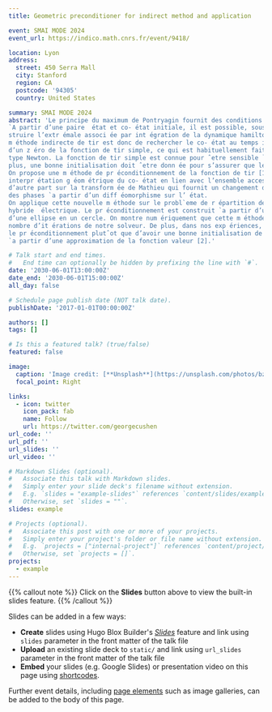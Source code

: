 ```yaml
---
title: Geometric preconditioner for indirect method and application

event: SMAI MODE 2024
event_url: https://indico.math.cnrs.fr/event/9418/

location: Lyon 
address:
  street: 450 Serra Mall
  city: Stanford
  region: CA
  postcode: '94305'
  country: United States

summary: SMAI MODE 2024 
abstract: 'Le principe du maximum de Pontryagin fournit des conditions nécessaires d’optimalité pour des problèmes de commande optimale en introduisant un co-vecteur associée à l’état, appelé co-état. En effet, la trajectoire d’état optimale doit être trouvée parmi les projections des trajectoires en état et co-état, appelées extrémales, données par le principe du maximum.
`A partir d’une paire  ́etat et co- ́etat initiale, il est possible, sous certaines hypoth`eses, de con-
struire l’extr ́emale associ ́ee par int ́egration de la dynamique hamiltonienne. L’objectif de la
m ́ethode indirecte de tir est donc de rechercher le co- ́etat au temps initial, et m`ene au calcul
d’un z ́ero de la fonction de tir simple, ce qui est habituellement fait en utilisant un solveur de
type Newton. La fonction de tir simple est connue pour ˆetre sensible `a la condition initiale. De
plus, une bonne initialisation doit ˆetre donn ́ee pour s’assurer que le solveur converge.
On propose une m ́ethode de pr ́econditionnement de la fonction de tir [1], bas ́ee d’une part sur une
interpr ́etation g ́eom ́etrique du co- ́etat en lien avec l’ensemble accessible du syst`eme augment ́e, et
d’autre part sur la transform ́ee de Mathieu qui fournit un changement de variables dans l’espace
des phases `a partir d’un diff ́eomorphisme sur l’ ́etat.
On applique cette nouvelle m ́ethode sur le probl`eme de r ́epartition de couple d’un v ́ehicule
hybride  ́electrique. Le pr ́econditionnement est construit `a partir d’une transformation lin ́eaire
d’une ellipse en un cercle. On montre num ́eriquement que cette m ́ethode permet de r ́eduire le
nombre d’it ́erations de notre solveur. De plus, dans nos exp ́eriences, il est pr ́ef ́erable d’utiliser
le pr ́econditionnement plutˆot que d’avoir une bonne initialisation de la fonction de tir obtenue
`a partir d’une approximation de la fonction valeur [2].'

# Talk start and end times.
#   End time can optionally be hidden by prefixing the line with `#`.
date: '2030-06-01T13:00:00Z'
date_end: '2030-06-01T15:00:00Z'
all_day: false

# Schedule page publish date (NOT talk date).
publishDate: '2017-01-01T00:00:00Z'

authors: []
tags: []

# Is this a featured talk? (true/false)
featured: false

image:
  caption: 'Image credit: [**Unsplash**](https://unsplash.com/photos/bzdhc5b3Bxs)'
  focal_point: Right

links:
  - icon: twitter
    icon_pack: fab
    name: Follow
    url: https://twitter.com/georgecushen
url_code: ''
url_pdf: ''
url_slides: ''
url_video: ''

# Markdown Slides (optional).
#   Associate this talk with Markdown slides.
#   Simply enter your slide deck's filename without extension.
#   E.g. `slides = "example-slides"` references `content/slides/example-slides.md`.
#   Otherwise, set `slides = ""`.
slides: example

# Projects (optional).
#   Associate this post with one or more of your projects.
#   Simply enter your project's folder or file name without extension.
#   E.g. `projects = ["internal-project"]` references `content/project/deep-learning/index.md`.
#   Otherwise, set `projects = []`.
projects:
  - example
---
```


{{% callout note %}}
Click on the **Slides** button above to view the built-in slides feature.
{{% /callout %}}

Slides can be added in a few ways:

- **Create** slides using Hugo Blox Builder's [_Slides_](https://docs.hugoblox.com/reference/content-types/) feature and link using `slides` parameter in the front matter of the talk file
- **Upload** an existing slide deck to `static/` and link using `url_slides` parameter in the front matter of the talk file
- **Embed** your slides (e.g. Google Slides) or presentation video on this page using [shortcodes](https://docs.hugoblox.com/reference/markdown/).

Further event details, including [page elements](https://docs.hugoblox.com/reference/markdown/) such as image galleries, can be added to the body of this page.
